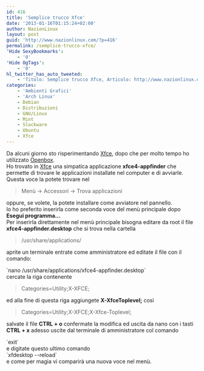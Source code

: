 ```yaml
---
id: 416
title: 'Semplice trucco Xfce'
date: '2013-01-16T01:15:24+02:00'
author: NazionLinux
layout: post
guid: 'http://www.nazionlinux.com/?p=416'
permalink: /semplice-trucco-xfce/
'Hide SexyBookmarks':
    - '0'
'Hide OgTags':
    - '0'
hl_twitter_has_auto_tweeted:
    - 'Titolo: Semplice trucco Xfce, Articolo: http://www.nazionlinux.com/?p=416'
categories:
    - 'Ambienti Grafici'
    - 'Arch Linux'
    - Debian
    - Distribuzioni
    - GNU/Linux
    - Mint
    - Slackware
    - Ubuntu
    - Xfce
---
```


Da alcuni giorno sto risperimentando [Xfce](http://www.xfce.org "Xfce"), dopo che per molto tempo ho utilizzato [Openbox](http://openbox.org/ "OpenBox").  
Ho trovato in [Xfce](http://www.xfce.org "Xfce") una simpatica applicazione **xfce4-appfinder** che permette di trovare le applicazioni installate nel computer e di avviarle.  
Questa voce la potete trovare nel

> Menù -&gt; Accessori -&gt; Trova applicazioni

oppure, se volete, la potete installare come avviatore nel pannello.  
Io ho preferito inserirla come seconda voce del menù principale dopo **Esegui programma…**  
Per inserirla direttamente nel menù principale bisogna editare da root il file **xfce4-appfinder.desktop** che si trova nella cartella

> /usr/share/applications/

aprite un terminale entrate come amministratore ed editate il file con il comando:

<div class="wp-terminal">`nano /usr/share/applications/xfce4-appfinder.desktop`</div>cercate la riga contenente

> Categories=Utility;X-XFCE;

ed alla fine di questa riga aggiungete **X-XfceToplevel;** così

> Categories=Utility;X-XFCE;X-Xfce-Toplevel;

salvate il file **CTRL + o** confermate la modifica ed uscita da nano con i tasti **CTRL + x** adesso uscite dal terminale di amministratore col comando

<div class="wp-terminal">`exit`</div>e digitate questo ultimo comando

<div class="wp-terminal">`xfdesktop --reload`</div>e come per magia vi comparirà una nuova voce nel menù.